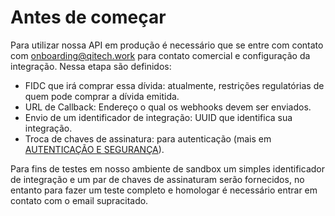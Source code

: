 # Antes de começar

Para utilizar nossa API em produção é necessário que se entre com contato com [onboarding@qitech.work](onboarding@qitech.work) para contato comercial e configuração da integração. Nessa etapa são definidos:

- FIDC que irá comprar essa dívida: atualmente, restrições regulatórias de quem pode comprar a dívida emitida.
- URL de Callback: Endereço o qual os webhooks devem ser enviados.
- Envio de um identificador de integração: UUID que identifica sua integração.
- Troca de chaves de assinatura: para autenticação (mais em [AUTENTICAÇÃO E SEGURANÇA](/documentation?file=222)).

Para fins de testes em nosso ambiente de sandbox um simples identificador de integração e um par de chaves de assinaturam serão fornecidos, no entanto para fazer um teste completo e homologar é necessário entrar em contato com o email supracitado.
